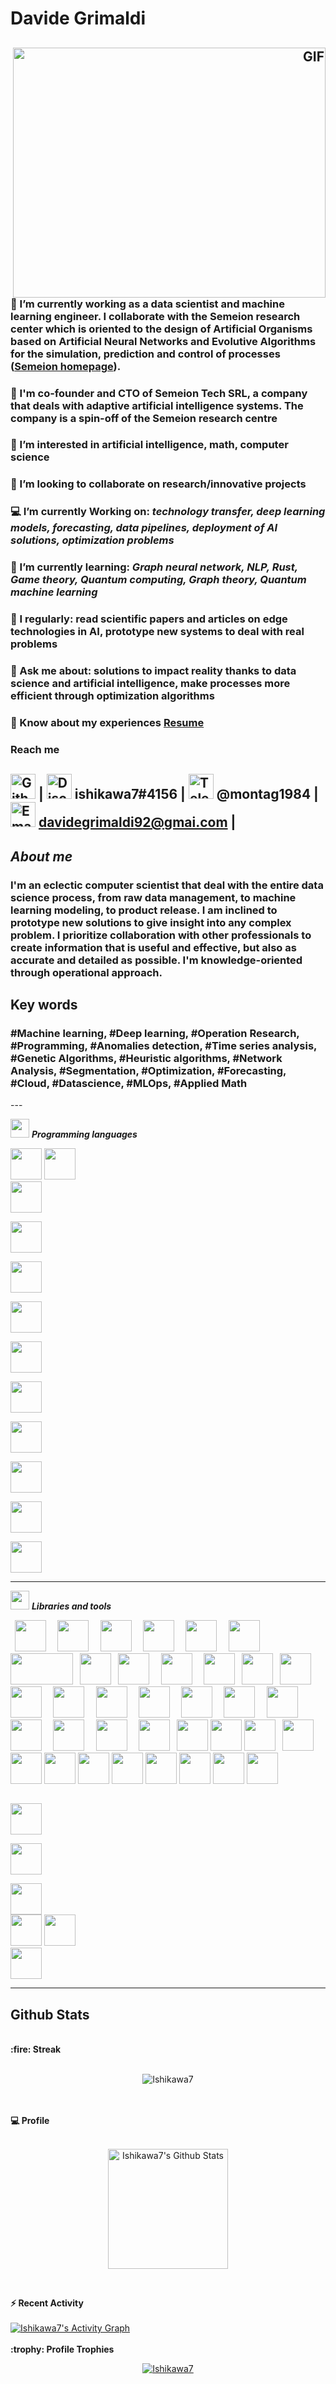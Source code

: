 <h1 align="left">
	Davide Grimaldi
	<h2 align="left">
		<p align="left"">
		<i></i>
		</p>
		<a target="_blank" align="right">
  		<img align="right" top="1000" height="400" width="500" alt="GIF" src=https://cdn.analyticsvidhya.com/wp-content/uploads/2020/02/ANN-Graph.gif>
		</a>
	</h2>
</h1>
<p align="left">
	       
### 🔭 I’m currently working as a data scientist and machine learning engineer. I collaborate with the Semeion research center which is oriented to the design of Artificial Organisms based on Artificial Neural Networks and Evolutive Algorithms for the simulation, prediction and control of processes ([Semeion homepage](https://www.semeion.it/site/en/)).
	       
### 🏢 I'm co-founder and CTO of Semeion Tech SRL, a company that deals with adaptive artificial intelligence systems. The company is a spin-off of the Semeion research centre

### 👀 I’m interested in artificial intelligence, math, computer science

### 💞️ I’m looking to collaborate on research/innovative projects

### 💻 I’m currently Working on: *technology transfer, deep learning models, forecasting, data pipelines, deployment of AI solutions, optimization problems*

### 🌱 I’m currently learning: *Graph neural network, NLP, Rust, Game theory, Quantum computing, Graph theory, Quantum machine learning*

### 📝 I regularly: read scientific papers and articles on edge technologies in AI, prototype new systems to deal with real problems

### 💬 Ask me about: solutions to impact reality thanks to data science and artificial intelligence, make processes more efficient through optimization algorithms

### 📄 Know about my experiences <a href="https://github.com/Ishikawa7/Me.io/blob/master/resume.pdf" target="blank">Resume</a>
</p>

### Reach me 
[<img src='https://cdn.jsdelivr.net/npm/simple-icons@3.0.1/icons/github.svg' alt='Github' height='40'>](https://github.com/Ishikawa7)  | 
<img src='https://cdn.jsdelivr.net/npm/simple-icons@3.0.1/icons/discord.svg' alt='Discord' height='40'> ishikawa7#4156  | 
<img src='https://cdn.jsdelivr.net/npm/simple-icons@3.0.1/icons/telegram.svg' alt='Telegram' height='40'> @montag1984  | 
<img src='https://cdn.jsdelivr.net/npm/simple-icons@3.0.1/icons/gmail.svg' alt='Email' height='40'> davidegrimaldi92@gmai.com  |											   
---								       
<h2 align="left">
		<p align="left"">
			<i>About me</i>
		</p>
</h2>

<h3 align="left">
<p align="left">

I'm an eclectic computer scientist that deal with the entire data science process, from raw data management, to machine learning modeling, to product release. I am inclined to prototype new solutions to give insight into any complex problem. I prioritize collaboration with other professionals to create information that is useful and effective, but also as accurate and detailed as possible. I'm knowledge-oriented through operational approach.
</p>
</h3>

## Key words
<h3 align="left">
<p align="left">
#Machine learning, #Deep learning, #Operation Research, #Programming, #Anomalies detection, #Time series analysis, #Genetic Algorithms, #Heuristic algorithms, #Network Analysis, #Segmentation, #Optimization, #Forecasting, #Cloud, #Datascience, #MLOps, #Applied Math
</p>
</h3>
---
<br/>

<img src="https://media.giphy.com/media/iY8CRBdQXODJSCERIr/giphy.gif" width="30px">&nbsp;***Programming languages***
<p align="left">
  
  <code><img height="50" src="https://www.devacademy.es/wp-content/uploads/2018/10/python-logo-150x150.png"></code>
  <code><img height="50" src="https://i.iinfo.cz/images/531/cython-1.png"></code>
  <code> <img height="50" src="https://www.mycplus.com/mycplus/wp-content/uploads/2020/04/c_logo-150x150.png"> </code>
  <code> <img height="50" src="https://brandslogos.com/wp-content/uploads/images/large/c-logo.png"> </code>
  <code> <img height="50" src="https://code.gestiolex.it/wp-content/uploads/2016/09/SQL_logo1-300x300-150x150.png"> </code>
  <code> <img height="50" src="https://www.vippng.com/png/detail/239-2390920_images-rust-lang-ar21-rust-programming-language.png"> </code>
  <code> <img height="50" src="https://media.if-not-true-then-false.com/2010/02/java-logo.png"> </code>
  <code> <img height="50" src="https://s3-us-west-2.amazonaws.com/oww-files-thumb/7/7e/Latex_logo_bw.gif/200px-Latex_logo_bw.gif"> </code>
  <code> <img height="50" src="https://goering.io/images/tools/bash-logo.png"> </code>
  <code> <img height="50" src="https://logos-download.com/wp-content/uploads/2019/01/JavaScript_Logo-136x136.png"> </code>
  <code> <img height="50" src="https://www.images.cybrosys.com/images/sc-csharp.png"> </code>
  <code> <img height="50" src="https://canvas.rutgers.edu/wp-content/uploads/2020/07/mathlab_logo.png"> </code>
  

  <hr>
<p align="center">

<img src="https://media.giphy.com/media/iY8CRBdQXODJSCERIr/giphy.gif" width="30px">&nbsp;***Libraries and tools***
<p align="left">
  <code> <img height="50" src="https://upload.wikimedia.org/wikipedia/commons/thumb/e/ed/Pandas_logo.svg/768px-Pandas_logo.svg.png"> </code>
  <code> <img height="50" src="https://www.vectorlogo.zone/logos/numpy/numpy-ar21.svg"> </code>
  <code> <img height="50" src="https://www.firelinescience.com/wp-content/uploads/2019/09/SciPy-Logo.png"> </code>
  <code> <img height="50" src="https://seeklogo.com/images/S/scikit-learn-logo-8766D07E2E-seeklogo.com.png"> </code>
  <code> <img height="50" src="https://www.vectorlogo.zone/logos/tensorflow/tensorflow-ar21.svg"> </code>
  <code> <img height="50" src="https://helve-blog.com/images/icon/keras.png"> </code>
  <code> <img height="50" src="https://matplotlib.org/2.2.5/_images/sphx_glr_logos2_001.png" width='100'> </code>
  <code><img height="50" src="https://user-images.githubusercontent.com/315810/92159303-30d41100-edfb-11ea-8107-1c5352202571.png"></code>
  <code> <img height="50" src="https://miro.medium.com/fit/c/160/160/1*LU8DrYH0werAkSh2K9VPDg.png"> </code>
  <code> <img height="50" src="https://i0.wp.com/www.startupof.me/wp-content/uploads/2020/09/Tableau-logo.jpg?resize=150%2C150&ssl=1"> </code>
  <code> <img height="50" src="https://res.cloudinary.com/apideck/image/upload/v1554720124/catalog/flourish/icon128x128.jpg"> </code>
  <code><img height="50" src="https://www.knewledge.com/wp-content/uploads/2019/08/google-data-studio-logo.png"></code>
  <code> <img height="50" src="https://helve-blog.com/images/icon/pyomo.png"> </code>
  <code> <img height="50" src="https://www.wenjiangs.com/wp-content/uploads/2020/12/networkx.jpg"> </code>
  <code> <img height="50" src="https://ekhuftai.files.wordpress.com/2020/12/131930211_211300827251462_3976120775449948937_n.jpg"> </code>
  <code> <img height="50" src="https://dab1nmslvvntp.cloudfront.net/wp-content/uploads/2009/05/068-wolfram-alpha-logo.png"> </code>
  <code> <img height="50" src="https://www.vectorlogo.zone/logos/mysql/mysql-ar21.svg"> </code>
  <code> <img height="50" src="https://www.pngfind.com/pngs/m/62-626352_png-format-flask-python-logo-transparent-png.png"> </code>
  <code> <img height="50" src="https://xdeb.net/images/django_logo.png"> </code>
  <code> <img height="50" src="https://i1.wp.com/www.technosap.com/wp-content/uploads/2018/10/selenium-tutorial.jpg?resize=184%2C184&ssl=1"> </code>
  <code> <img height="50" src="https://i0.wp.com/arstech.net/wp-content/uploads/2019/08/docker.png?w=180&ssl=1"> </code>
  <code> <img height="50" src="https://www.arangodb.com/wp-content/uploads/2019/03/Kubernetes-Logo.png"> </code>
  <code> <img height="50" src="https://www.fortinet.com/content/dam/fortinet/images/icons/alliances/logos/logo-google-cloud.jpg"> </code>
  <code> <img height="50" src="https://dist.neo4j.com/wp-content/uploads/20191222124251/neo4j-inc-company-name-change.png"> </code>
  <code><img height="50" src="https://mlflow.org/docs/0.2.1/_static/MLflow-logo-final-black.png"></code>
  <code><img height="50" src="https://miro.medium.com/max/432/1*dTrIcbxzVvVqtev-b_US9Q.png"></code>
  <code><img height="50" src="https://dataschool.com/assets/images/sql-optimization/bigquery/bigQuery.png"></code>
  <code> <img height="50" src="https://photo.isu.pub/databricks/photo_large.jpg"></code>
  <code><img height="50" src="https://upload.wikimedia.org/wikipedia/commons/thumb/e/ea/Spark-logo-192x100px.png/150px-Spark-logo-192x100px.png"></code>
  <code><img height="50" src="https://lizard.net/uploads/sites/4/Plotly-dash-logo.png"></code>
  <code><img height="50" src="https://res.cloudinary.com/practicaldev/image/fetch/s--vBB9KCW4--/c_imagga_scale,f_auto,fl_progressive,h_420,q_auto,w_1000/https://dev-to-uploads.s3.amazonaws.com/i/twfkvzk83m0cpjwz26js.png"></code>
  <code><img height="50" src="https://1000marcas.net/wp-content/uploads/2021/06/SQLite-Logo-768x480.png"></code>
  <code><img height="50" src="https://upload.wikimedia.org/wikipedia/commons/6/69/XGBoost_logo.png"></code>
  <code><img height="50" src="https://lh3.googleusercontent.com/JJsz07dF8nyLcUM535tSdPBaEZkUpDwR5O-FXhXlyssAqiAc9nMTmEIad6MhJpPdtzkg"></code>
  <code><img height="50" src="https://images.ctfassets.net/9lml4v34yheh/5SFUKN35s4cvuRBaOmwKNk/f5d616619b7f3694895f4e0744cea415/68747470733a2f2f666173746170692e7469616e676f6c6f2e636f6d2f696d672f6c6f676f2d6d617267696e2f6c6f676f2d7465616c2e706e67.png?w=1024&q=50"></code>
  <code><img height="50" src="https://miro.medium.com/v2/resize:fit:4000/0*xkP5OBGir3Pxs-np.png"></code>
	
	
  <code> <img height="50" src="https://images.techhive.com/images/article/2014/11/git-logo-100533164-small.jpg"> </code>
  <code> <img height="50" src="https://www.softzone.es/app/uploads-softzone.es/2017/05/Logo-Microsoft-Visual-Studio-Code-150x150.png"> </code>
  <code> <img height="50" src="https://www.vectorlogo.zone/logos/jupyter/jupyter-ar21.svg"> </code>
  <code><img height="50" src="https://major.io/wp-content/uploads/2014/08/github-150x150.png"></code>
  <code><img height="50" src="https://www.androidauthority.com/wp-content/uploads/2017/03/kaggle-440x200.png"></code>
  <code> <img height="50" src="https://lh3.googleusercontent.com/-LsYNiQN8LtY/UWiONaNlAvI/AAAAAAAAUEA/RLs4UXg6MWQ/s197/Ubuntu-Logo-1.jpg"> </code>

  <hr>
<p align="center">

## Github Stats
<br>
  <summary><b>:fire: Streak</b></summary>
<br/>
<p align="center"><img src="https://github-readme-streak-stats.herokuapp.com/?user=Ishikawa7&count_private=true" alt="Ishikawa7" /></p>

<br>
<br>
  <summary><b>💻 Profile</b></summary>
<br/>
  <p align="center">
    <a href="https://github.com/Ishikawa7/github-readme-stats"><img alt="Ishikawa7's Github Stats" src="https://github-readme-stats.vercel.app/api?username=Ishikawa7&show_icons=true&count_private=true" height="192px"/></a>
<br/>

&nbsp;

<summary><b>⚡ Recent Activity</b></summary>
  <br/>
   <a href="https://github.com/Ishikawa7">
	   <img alt="Ishikawa7's Activity Graph" src="https://github-readme-activity-graph.cyclic.app/graph?username=Ishikawa7&custom_title=Ishikawa7's%20Contribution%20Graph&theme=github" />
   </a>
  <br/>

<br/> 

<summary><b>:trophy: Profile Trophies</b></summary>

<p align="center"> <a href="https://github.com/ryo-ma/github-profile-trophy"><img src="https://github-profile-trophy.vercel.app/?username=Ishikawa7&layout=compact" alt="Ishikawa7" /></a></p>
